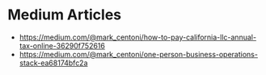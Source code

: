 # Medium Articles

- https://medium.com/@mark_centoni/how-to-pay-california-llc-annual-tax-online-36290f752616
- https://medium.com/@mark_centoni/one-person-business-operations-stack-ea68174bfc2a
